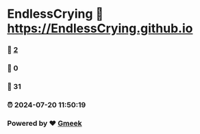 # EndlessCrying :link: https://EndlessCrying.github.io 
### :page_facing_up: [2](https://EndlessCrying.github.io/tag.html) 
### :speech_balloon: 0 
### :hibiscus: 31 
### :alarm_clock: 2024-07-20 11:50:19 
### Powered by :heart: [Gmeek](https://github.com/Meekdai/Gmeek)
